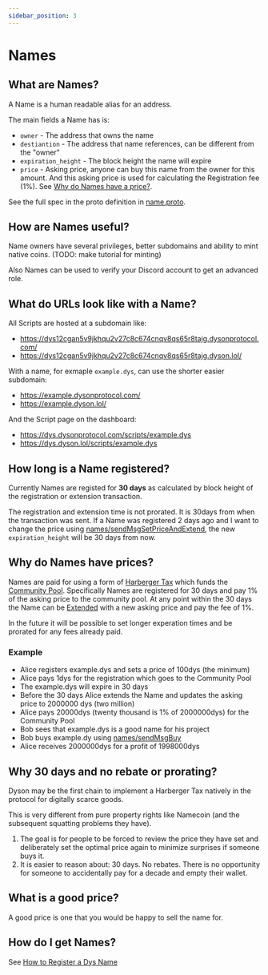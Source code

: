 ```yaml
---
sidebar_position: 3
---
```


# Names

## What are Names?

A Name is a human readable alias for an address.

The main fields a Name has is:

- `owner` - The address that owns the name
- `destiantion` - The address that name references, can be different from the "owner"
- `expiration_height` - The block height the name will expire
- `price` - Asking price, anyone can buy this name from the owner for this amount. And this asking price is used for calculating the Registration fee (1%). See [Why do Names have a price?](#why-do-names-have-a-price).

See the full spec in the proto definition in [name.proto](https://gitlab.com/dysonproject/dyson/-/blob/master/chain/proto/names/name.proto).

## How are Names useful?

Name owners have several privileges, better subdomains and ability to mint native coins. (TODO: make tutorial for minting)

Also Names can be used to verify your Discord account to get an advanced role.

## What do URLs look like with a Name?

All Scripts are hosted at a subdomain like:

- https://dys12cgan5v9jkhqu2v27c8c674cnqv8qs65r8tajg.dysonprotocol.com/
- https://dys12cgan5v9jkhqu2v27c8c674cnqv8qs65r8tajg.dyson.lol/

With a name, for exmaple `example.dys`, can use the shorter easier subdomain:

- https://example.dysonprotocol.com/
- https://example.dyson.lol/

And the Script page on the dashboard:

- https://dys.dysonprotocol.com/scripts/example.dys
- https://dys.dyson.lol/scripts/example.dys

## How long is a Name registered?

Currently Names are registed for **30 days** as calculated by block height of the registration or extension transaction.

The registration and extension time is not prorated. It is 30days from when the transaction was sent. If a Name was registered 2 days ago and I want to change the price using [names/sendMsgSetPriceAndExtend](https://dys.dysonprotocol.com/commands?command=names/sendMsgSetPriceAndExtend), the new `expiration_height` will be 30 days from now.

## Why do Names have prices?

Names are paid for using a form of [Harberger Tax](https://en.wikipedia.org/wiki/Harberger_Tax) which funds the [Community Pool](https://dys-api.dysonprotocol.com/cosmos/distribution/v1beta1/community_pool).
Specifically Names are registered for 30 days and pay 1% of the asking price to the community pool. At any point within the 30 days the Name can be [Extended](https://dys.dysonprotocol.com/commands?command=names/sendMsgSetPriceAndExtend) with a new asking price and pay the fee of 1%.

In the future it will be possible to set longer experation times and be prorated for any fees already paid.

### Example

- Alice registers example.dys and sets a price of 100dys (the minimum)
- Alice pays 1dys for the registration which goes to the Community Pool
- The example.dys will expire in 30 days
- Before the 30 days Alice extends the Name and updates the asking price to 2000000 dys (two million)
- Alice pays 20000dys (twenty thousand is 1% of 2000000dys) for the Community Pool
- Bob sees that example.dys is a good name for his project
- Bob buys example.dy using [names/sendMsgBuy](https://dys.dysonprotocol.com/commands?command=names/sendMsgBuy)
- Alice receives 2000000dys for a profit of 1998000dys

## Why 30 days and no rebate or prorating?

Dyson may be the first chain to implement a Harberger Tax natively in the protocol for digitally scarce goods.

This is very different from pure property rights like Namecoin (and the subsequent squatting problems they have).

1. The goal is for people to be forced to review the price they have set and deliberately set the optimal price again to minimize surprises if someone buys it.
2. It is easier to reason about: 30 days. No rebates. There is no opportunity for someone to accidentally pay for a decade and empty their wallet.

## What is a good price?

A good price is one that you would be happy to sell the name for.

## How do I get Names?

See [How to Register a Dys Name](tutorials/register-name)
